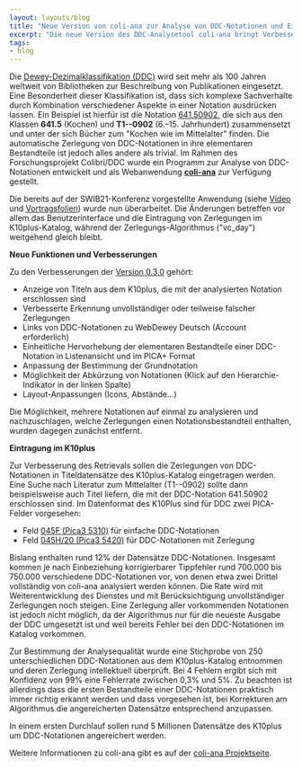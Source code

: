 ```yaml
---
layout: layouts/blog
title: "Neue Version von coli-ana zur Analyse von DDC-Notationen und Eintragung im K10plus"
excerpt: "Die neue Version des DDC-Analysetool coli-ana bringt Verbesserungen und ermöglicht die Eintragung von DDC-Zerlegungen in den K10plus-Katalog"
tags:
- blog
---
```


Die [Dewey-Dezimalklassifikation (DDC)](https://www.dnb.de/DE/Professionell/DDC-Deutsch/WasistdieDDC/wasistdieddc_node.html) wird seit mehr als 100 Jahren weltweit von Bibliotheken zur Beschreibung von Publikationen eingesetzt. Eine Besonderheit dieser Klassifikation ist, dass sich komplexe Sachverhalte durch Kombination verschiedener Aspekte in einer Notation ausdrücken lassen. Ein Beispiel ist hierfür ist die Notation [641.50902](/coli-ana/app/?notation=641.50902), die sich aus den Klassen **641.5** (Kochen) und **T1--0902** (6.–15. Jahrhundert) zusammensetzt und unter der sich Bücher zum "Kochen wie im Mittelalter" finden. Die automatische Zerlegung von DDC-Notationen in ihre elementaren Bestandteile ist jedoch alles andere als trivial. Im Rahmen des Forschungsprojekt Colibri/DDC wurde ein Programm zur Analyse von DDC-Notationen entwickelt und als Webanwendung **[coli-ana](/coli-ana/)** zur Verfügung gestellt.

Die bereits auf der SWIB21-Konferenz vorgestellte Anwendung (siehe [Video](https://youtu.be/gNm8HuX71rI) und [Vortragsfolien](https://doi.org/10.5281/zenodo.5883534)) wurde nun überarbeitet. Die Änderungen betreffen vor allem das Benutzerinterface und die Eintragung von Zerlegungen im K10plus-Katalog, während der Zerlegungs-Algorithmus ("vc_day") weitgehend gleich bleibt.

**Neue Funktionen und Verbesserungen**

Zu den Verbesserungen der [Version 0.3.0](https://github.com/gbv/coli-ana/releases/tag/v0.3.0) gehört:

* Anzeige von Titeln aus dem K10plus, die mit der analysierten Notation erschlossen sind
* Verbesserte Erkennung unvollständiger oder teilweise falscher Zerlegungen
* Links von DDC-Notationen zu WebDewey Deutsch (Account erforderlich)
* Einheitliche Hervorhebung der elementaren Bestandteile einer DDC-Notation in Listenansicht und im PICA+ Format
* Anpassung der Bestimmung der Grundnotation
* Möglichkeit der Abkürzung von Notationen (Klick auf den Hierarchie-Indikator in der linken Spalte)
* Layout-Anpassungen (Icons, Abstände...)

Die Möglichkeit, mehrere Notationen auf einmal zu analysieren und nachzuschlagen, welche Zerlegungen einen Notationsbestandteil enthalten, wurden dagegen zunächst entfernt.

**Eintragung im K10plus**

Zur Verbesserung des Retrievals sollen die Zerlegungen von DDC-Notationen in Titeldatensätze des K10plus-Katalog eingetragen werden. Eine Suche nach Literatur zum Mittelalter (T1--0902) sollte dann beispielsweise auch Titel liefern, die mit der DDC-Notation 641.50902 erschlossen sind. Im Datenformat des K10Plus sind für DDC zwei PICA-Felder vorgesehen:

* Feld [045F (Pica3 5310)](https://format.k10plus.de/k10plushelp.pl?cmd=kat&val=5010&katalog=Standard) für einfache DDC-Notationen
* Feld [045H/20 (Pica3 5420)](https://format.k10plus.de/k10plushelp.pl?cmd=kat&val=5400&katalog=Standard) für DDC-Notationen mit Zerlegung

Bislang enthalten rund 12% der Datensätze DDC-Notationen. Insgesamt kommen je nach Einbeziehung korrigierbarer Tippfehler rund 700.000 bis 750.000 verschiedene DDC-Notationen vor, von denen etwa zwei Drittel vollständig von coli-ana analysiert werden können. Die Rate wird mit Weiterentwicklung des Dienstes und mit Berücksichtigung unvollständiger Zerlegungen noch steigen. Eine Zerlegung aller vorkommenden Notationen ist jedoch nicht möglich, da der Algorithmus nur für die neueste Ausgabe der DDC umgesetzt ist und weil bereits Fehler bei den DDC-Notationen im Katalog vorkommen.

Zur Bestimmung der Analysequalität wurde eine Stichprobe von 250 unterschiedlichen DDC-Notationen aus dem K10plus-Katalog entnommen und deren Zerlegung intellektuell überprüft. Bei 4 Fehlern ergibt sich mit Konfidenz von 99% eine Fehlerrate zwischen 0,3% und 5%. Zu beachten ist allerdings dass die ersten Bestandteile einer DDC-Notationen praktisch immer richtig erkannt werden und dass vorgesehen ist, bei Korrekturen am Algorithmus die angereicherten Datensätze entsprechend anzupassen.

In einem ersten Durchlauf sollen rund 5 Millionen Datensätze des K10plus um DDC-Notationen angereichert werden.

Weitere Informationen zu coli-ana gibt es auf der [coli-ana Projektseite](/coli-ana/).
